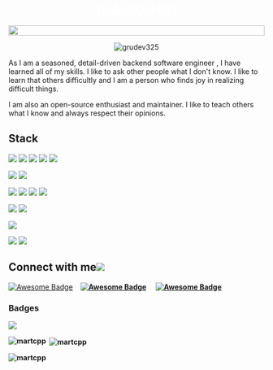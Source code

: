 <div align="center" style="position: relative;">
  <img align="center" src="https://github.com/martcpp/welcome/blob/657e41d09850e8c010e0d89efe279c38e03e7869/github1.jpeg" style = "width: -webkit-fill-available;"/>
  <h1 style="position: absolute; color: white; bottom: 15px; transform: translate(-50%, 0); left: 50%">Software Engineer (BACKEND) </h1>
</div>
<p align="center">
  <img src="https://readme-typing-svg.herokuapp.com?color=1AF761&lines=tech+%7C%7C+Defi+%7C%7C+C+Game+Enthusiastic;React+%7C%7C+Vue+%7C%7C+Python+%7C%7C+Django+Enthusiastic;Learning+New+Things+Everyday;Never+Stop+Learning!&center=true&width=800&height=45" alt="grudev325">
</p>

As I am a seasoned, detail-driven backend software engineer , 
I have learned all of my skills. I like to ask other people what I don't know. I like to learn that others difficultly and I am a person who finds joy
in realizing difficult things.


I am also an open-source enthusiast and maintainer. 
I like to teach others what I know and always respect their opinions.

## Stack

![](https://img.shields.io/badge/Language-PHP-informational?style=flat&logo=php&logoColor=white&color=3bac3a)
![](https://img.shields.io/badge/Language-Python-informational?style=flat&logo=python&logoColor=white&color=3bac3a)
![](https://img.shields.io/badge/Language-C-informational?style=flat&logo=C&logoColor=white&color=3bac3a)
![](https://img.shields.io/badge/Language-C++-informational?style=flat&logo=C&logoColor=white&color=3bac3a)
![](https://img.shields.io/badge/Language-Csharp-informational?style=flat&logo=Csharp&logoColor=white&color=3bac3a)

![](https://img.shields.io/badge/CI/CD-Github_Action-informational?style=flat&logo=github&logoColor=white&color=3bac3a)
![](https://img.shields.io/badge/CI/CD-Jenkins-informational?style=flat&logo=jenkins&logoColor=white&color=3bac3a)

![](https://img.shields.io/badge/Database-PostgreSQL-informational?style=flat&logo=postgresql&logoColor=white&color=3bac3a)
![](https://img.shields.io/badge/Database-MySQL-informational?style=flat&logo=mysql&logoColor=white&color=3bac3a)
![](https://img.shields.io/badge/Database-MongoDB-informational?style=flat&logo=mongodb&logoColor=white&color=3bac3a)
![](https://img.shields.io/badge/Database-Sqlite-informational?style=flat&logo=sqlite&logoColor=white&color=3bac3a)

![](https://img.shields.io/badge/OS-MacOS-informational?style=flat&logo=apple&logoColor=white&color=3bac3a)
![](https://img.shields.io/badge/Shell-Bash-informational?style=flat&logo=gnu-bash&logoColor=white&color=3bac3a)

![](https://img.shields.io/badge/Tools-Docker-informational?style=flat&logo=docker&logoColor=white&color=3bac3a)

![](https://img.shields.io/badge/Cloud-Digital_Ocean-informational?style=flat&logo=digitalocean&logoColor=white&color=3bac3a)
![](https://img.shields.io/badge/Cloud-AWS-informational?style=flat&logo=Amazon&logoColor=white&color=3bac3a)


<h2>Connect with me<img src='https://raw.githubusercontent.com/ShahriarShafin/ShahriarShafin/main/Assets/handshake.gif'></h2>

  <div>
     <div style="display: flex; align-items: center;">
      <a href="mailto:mordecaiemmanueletukudo@gmail.com"><img src="https://img.shields.io/badge/Gmail-D14836?style=for-the-badge&logo=gmail&logoColor=white" alt="Awesome Badge"/></a><b style="margin-left: 15px;">
      <a href="https://www.linkedin.com/in/mordecai-etukudo-661b6a191"><img src="https://img.shields.io/badge/LinkedIn-D14836?style=for-the-badge&logo=LinkedIn&logoColor=white" alt="Awesome Badge"/></a><b style="margin-left: 15px;">
      <a href="mailto:mordecaiemmanueletukudo@gmail.com"><img src="https://img.shields.io/badge/Twitter-D14836?style=for-the-badge&logo=Twitter&logoColor=white" alt="Awesome Badge"/></a><b style="margin-left: 15px;">
    </div>


### Badges

![](https://komarev.com/ghpvc/?username=martcpp)
  
  <p><img align="left" src="https://github-readme-stats.vercel.app/api/top-langs?username=martcpp&show_icons=true&locale=en&layout=compact" alt="martcpp" /></p>

<p>&nbsp;<img align="center" src="https://github-readme-stats.vercel.app/api?username=martcpp&show_icons=true&locale=en" alt="martcpp" /></p>

<p><img align="center" src="https://github-readme-streak-stats.herokuapp.com/?user=martcpp&" alt="martcpp" /></p>
